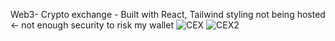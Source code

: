 Web3- Crypto exchange -
Built with React, Tailwind styling
 not being hosted <- not enough security to risk my wallet
![CEX](https://user-images.githubusercontent.com/65512131/166184781-a8fd3e8f-b1ba-4048-8c30-5b9a889a6186.png)
![CEX2](https://user-images.githubusercontent.com/65512131/166184782-f6c9657b-7e69-4084-82da-bb006f5e1abd.png)
